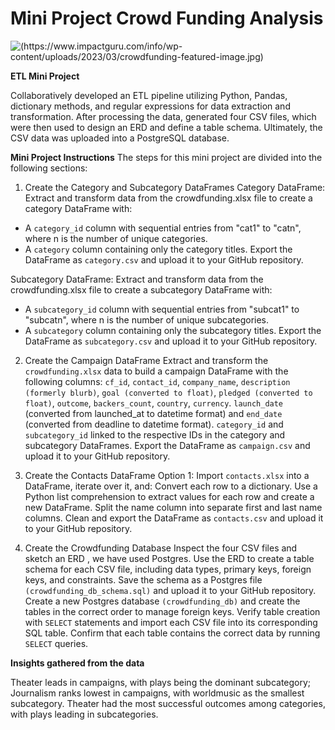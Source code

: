 # Mini Project Crowd Funding Analysis
![(https://www.impactguru.com/info/wp-content/uploads/2023/03/crowdfunding-featured-image.jpg)](https://www.impactguru.com/info/wp-content/uploads/2023/03/crowdfunding-featured-image.jpg)

**ETL Mini Project**

Collaboratively developed an ETL pipeline utilizing Python, Pandas, dictionary methods, and regular expressions for data extraction and transformation. After processing the data, generated four CSV files, which were then used to design an ERD and define a table schema. Ultimately, the CSV data was uploaded into a PostgreSQL database.

**Mini Project Instructions**
The steps for this mini project are divided into the following sections:

1. Create the Category and Subcategory DataFrames
Category DataFrame: Extract and transform data from the crowdfunding.xlsx file to create a category DataFrame with:

* A `category_id` column with sequential entries from "cat1" to "catn", where n is the number of unique categories.
* A `category` column containing only the category titles.
Export the DataFrame as `category.csv` and upload it to your GitHub repository.

Subcategory DataFrame: Extract and transform data from the crowdfunding.xlsx file to create a subcategory DataFrame with:
* A `subcategory_id` column with sequential entries from "subcat1" to "subcatn", where n is the number of unique subcategories.
* A `subcategory` column containing only the subcategory titles.
Export the DataFrame as `subcategory.csv` and upload it to your GitHub repository.

2. Create the Campaign DataFrame
Extract and transform the `crowdfunding.xlsx` data to build a campaign DataFrame with the following columns:
`cf_id`, `contact_id`, `company_name`, `description (formerly blurb)`, `goal (converted to float)`, `pledged (converted to float)`, `outcome`, `backers_count`, `country`, `currency`.
`launch_date` (converted from launched_at to datetime format) and `end_date` (converted from deadline to datetime format).
`category_id` and `subcategory_id` linked to the respective IDs in the category and subcategory DataFrames.
Export the DataFrame as `campaign.csv` and upload it to your GitHub repository.

3. Create the Contacts DataFrame
Option 1: Import `contacts.xlsx` into a DataFrame, iterate over it, and:
Convert each row to a dictionary.
Use a Python list comprehension to extract values for each row and create a new DataFrame.
Split the name column into separate first and last name columns.
Clean and export the DataFrame as `contacts.csv` and upload it to your GitHub repository.

4. Create the Crowdfunding Database
Inspect the four CSV files and sketch an ERD , we have used Postgres.
Use the ERD to create a table schema for each CSV file, including data types, primary keys, foreign keys, and constraints.
Save the schema as a Postgres file `(crowdfunding_db_schema.sql)` and upload it to your GitHub repository.
Create a new Postgres database `(crowdfunding_db)` and create the tables in the correct order to manage foreign keys.
Verify table creation with `SELECT` statements and import each CSV file into its corresponding SQL table.
Confirm that each table contains the correct data by running `SELECT` queries.

**Insights gathered from the data**

Theater leads in campaigns, with plays being the dominant subcategory; Journalism ranks lowest in campaigns, with worldmusic as the smallest subcategory.
Theater had the most successful outcomes among categories, with plays leading in subcategories.
